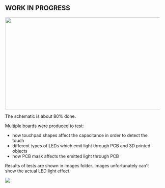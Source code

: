 ## WORK IN PROGRESS

<img src="https://raw.githubusercontent.com/jkordek1/CNLJS/main/Images/BoardGameV1.png"  width="600" height="300">

The schematic is about 80% done.

Multiple boards were produced to test:
  - how touchpad shapes affect the capacitance in order to detect the touch
  - different types of LEDs which emit light through PCB and 3D printed objects
  - how PCB mask affects the emitted light through PCB

Results of tests are shown in Images folder. Images unfortunately can't show the actual LED light effect.

![](Images/LED-test.PNG)
